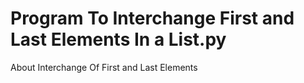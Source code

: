 # Program To Interchange First and Last Elements In a List.py
 About Interchange Of First and Last Elements
